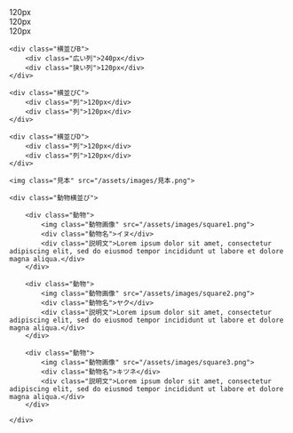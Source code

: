 
<!DOCTYPE html>
<html lang="ja">
<head>
	<meta charset="UTF-8">
	<link rel="stylesheet" href="style.css">
	<title>ページタイトル</title>
</head>
<body>
		<div class="横並びA">
		<div class="列">120px</div>
		<div class="列">120px</div>
		<div class="列">120px</div>
	</div>
	
	<div class="横並びB">
		<div class="広い列">240px</div>
		<div class="狭い列">120px</div>
	</div>
	
	<div class="横並びC">
		<div class="列">120px</div>
		<div class="列">120px</div>
	</div>
	
	<div class="横並びD">
		<div class="列">120px</div>
		<div class="列">120px</div>
	</div>

	<img class="見本" src="/assets/images/見本.png">
	
	<div class="動物横並び">

		<div class="動物">
			<img class="動物画像" src="/assets/images/square1.png">
			<div class="動物名">イヌ</div>
			<div class="説明文">Lorem ipsum dolor sit amet, consectetur adipiscing elit, sed do eiusmod tempor incididunt ut labore et dolore magna aliqua.</div>
		</div>

		<div class="動物">
			<img class="動物画像" src="/assets/images/square2.png">
			<div class="動物名">ヤク</div>
			<div class="説明文">Lorem ipsum dolor sit amet, consectetur adipiscing elit, sed do eiusmod tempor incididunt ut labore et dolore magna aliqua.</div>
		</div>

		<div class="動物">
			<img class="動物画像" src="/assets/images/square3.png">
			<div class="動物名">キツネ</div>
			<div class="説明文">Lorem ipsum dolor sit amet, consectetur adipiscing elit, sed do eiusmod tempor incididunt ut labore et dolore magna aliqua.</div>
		</div>

	</div>
	
</body>
</html>
